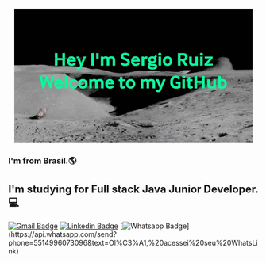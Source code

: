 <p align="center"><img src="https://github.com/ruizseh/ruizseh/blob/main/giphy.gif"/></p>


### I'm from Brasil.🌎

 
## I'm studying for Full stack Java Junior Developer. 💻



[![Gmail Badge](https://img.shields.io/badge/-Gmail-c14438?style=flat-square&logo=Gmail&logoColor=white&link=mailto:fsergioruiz@gmail.com)](mailto:fsergioruiz@gmail.com)
[![Linkedin Badge](https://img.shields.io/badge/-LinkedIn-blue?style=flat-square&logo=Linkedin&logoColor=white&link=https://www.linkedin.com/in/ruizseh//)](https://www.linkedin.com/in/ruizseh/)
[![Whatsapp Badge](https://img.shields.io/badge/-Whatsapp-4CA143?style=flat-square&labelColor=4CA143&logo=whatsapp&logoColor=white&link=https://api.whatsapp.com/send?phone=5584999122284&text=Olá!)](https://api.whatsapp.com/send?phone=5514996073096&text=Ol%C3%A1,%20acessei%20seu%20WhatsLink)


